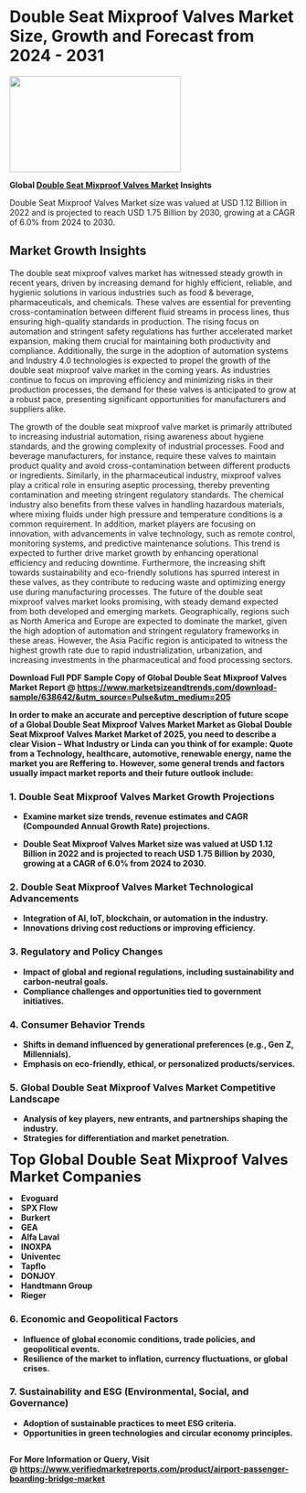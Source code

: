 <H1>Double Seat Mixproof Valves Market Size, Growth and Forecast from 2024 - 2031</H1><img class="aligncenter size-medium wp-image-584254" src="https://thirdeyenews.in/wp-content/uploads/2024/09/Global-Market-Research-300x168.jpeg" alt="" width="300" height="168" /><p><strong>Global&nbsp;<a href="https://www.marketsizeandtrends.com/download-sample/638642/&amp;utm_source=Pulse&amp;utm_medium=205">Double Seat Mixproof Valves Market</a> Insights</strong></p><p>Double Seat Mixproof Valves Market size was valued at USD 1.12 Billion in 2022 and is projected to reach USD 1.75 Billion by 2030, growing at a CAGR of 6.0% from 2024 to 2030.</p><p><h2>Market Growth Insights</h2> <p>The double seat mixproof valves market has witnessed steady growth in recent years, driven by increasing demand for highly efficient, reliable, and hygienic solutions in various industries such as food & beverage, pharmaceuticals, and chemicals. These valves are essential for preventing cross-contamination between different fluid streams in process lines, thus ensuring high-quality standards in production. The rising focus on automation and stringent safety regulations has further accelerated market expansion, making them crucial for maintaining both productivity and compliance. Additionally, the surge in the adoption of automation systems and Industry 4.0 technologies is expected to propel the growth of the double seat mixproof valve market in the coming years. As industries continue to focus on improving efficiency and minimizing risks in their production processes, the demand for these valves is anticipated to grow at a robust pace, presenting significant opportunities for manufacturers and suppliers alike.</p> <p><strong></strong></p> <p>The growth of the double seat mixproof valve market is primarily attributed to increasing industrial automation, rising awareness about hygiene standards, and the growing complexity of industrial processes. Food and beverage manufacturers, for instance, require these valves to maintain product quality and avoid cross-contamination between different products or ingredients. Similarly, in the pharmaceutical industry, mixproof valves play a critical role in ensuring aseptic processing, thereby preventing contamination and meeting stringent regulatory standards. The chemical industry also benefits from these valves in handling hazardous materials, where mixing fluids under high pressure and temperature conditions is a common requirement. In addition, market players are focusing on innovation, with advancements in valve technology, such as remote control, monitoring systems, and predictive maintenance solutions. This trend is expected to further drive market growth by enhancing operational efficiency and reducing downtime. Furthermore, the increasing shift towards sustainability and eco-friendly solutions has spurred interest in these valves, as they contribute to reducing waste and optimizing energy use during manufacturing processes. The future of the double seat mixproof valves market looks promising, with steady demand expected from both developed and emerging markets. Geographically, regions such as North America and Europe are expected to dominate the market, given the high adoption of automation and stringent regulatory frameworks in these areas. However, the Asia Pacific region is anticipated to witness the highest growth rate due to rapid industrialization, urbanization, and increasing investments in the pharmaceutical and food processing sectors.</p> <p><strong></p><p><span class=""><strong>Download Full PDF Sample Copy of Global Double Seat Mixproof Valves Market Report</strong> @ <a href="https://www.marketsizeandtrends.com/download-sample/638642/&amp;utm_source=Pulse&amp;utm_medium=205" target="_blank">https://www.marketsizeandtrends.com/download-sample/638642/&amp;utm_source=Pulse&amp;utm_medium=205</a></span></p><p>In order to make an accurate and perceptive description of future scope of a Global&nbsp;Double Seat Mixproof Valves Market Market as Global&nbsp;Double Seat Mixproof Valves Market Market of 2025, you need to describe a clear Vision &ndash; What Industry or Linda can you think of for example: Quote from a Technology, healthcare, automotive, renewable energy, name the market you are Reffering to. However, some general trends and factors usually impact market reports and their future outlook include:</p><h3>1.&nbsp;<strong>Double Seat Mixproof Valves Market Growth Projections</strong></h3><ul><li>Examine market size trends, revenue estimates and CAGR (Compounded Annual Growth Rate) projections.</li><li><p>Double Seat Mixproof Valves Market size was valued at USD 1.12 Billion in 2022 and is projected to reach USD 1.75 Billion by 2030, growing at a CAGR of 6.0% from 2024 to 2030.</p></li></ul><h3>2.&nbsp;<strong>Double Seat Mixproof Valves Market Technological Advancements</strong></h3><ul><li>Integration of AI, IoT, blockchain, or automation in the industry.</li><li>Innovations driving cost reductions or improving efficiency.</li></ul><h3>3.&nbsp;<strong>Regulatory and Policy Changes</strong></h3><ul><li>Impact of global and regional regulations, including sustainability and carbon-neutral goals.</li><li>Compliance challenges and opportunities tied to government initiatives.</li></ul><h3>4.&nbsp;<strong>Consumer Behavior Trends</strong></h3><ul><li>Shifts in demand influenced by generational preferences (e.g., Gen Z, Millennials).</li><li>Emphasis on eco-friendly, ethical, or personalized products/services.</li></ul><h3>5.&nbsp;<strong>Global Double Seat Mixproof Valves Market Competitive Landscape</strong></h3><ul><li>Analysis of key players, new entrants, and partnerships shaping the industry.</li><li>Strategies for differentiation and market penetration.</li></ul><p data-pm-slice="1 1 []"><span style="color: inherit; font-family: inherit; font-size: 25px;">Top Global Double Seat Mixproof Valves Market Companies</span></p><div class="" data-test-id=""><p><li>Evoguard</li><li> SPX Flow</li><li> Burkert</li><li> GEA</li><li> Alfa Laval</li><li> INOXPA</li><li> Univentec</li><li> Tapflo</li><li> DONJOY</li><li> Handtmann Group</li><li> Rieger</li></p></div><h3>6.&nbsp;<strong>Economic and Geopolitical Factors</strong></h3><ul><li>Influence of global economic conditions, trade policies, and geopolitical events.</li><li>Resilience of the market to inflation, currency fluctuations, or global crises.</li></ul><h3>7.&nbsp;<strong>Sustainability and ESG (Environmental, Social, and Governance)</strong></h3><ul><li>Adoption of sustainable practices to meet ESG criteria.</li><li>Opportunities in green technologies and circular economy principles.</li></ul><h2><strong style="font-size: 14px;">For More Information or Query, Visit @&nbsp;</strong><a style="background-color: #ffffff; font-size: 14px;" href="https://www.marketsizeandtrends.com/report/double-seat-mixproof-valves-market/" target="_blank">https://www.verifiedmarketreports.com/product/airport-passenger-boarding-bridge-market</a></h2>
